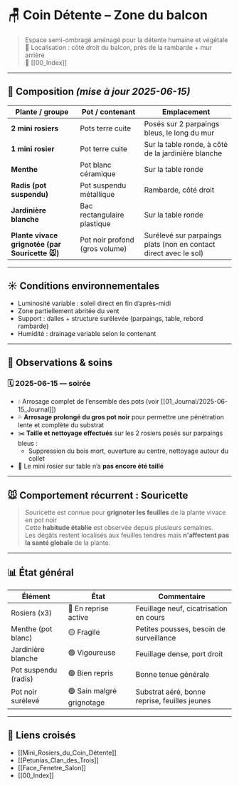 # 🪑 Coin Détente – Zone du balcon

> Espace semi-ombragé aménagé pour la détente humaine et végétale  
> 📍 Localisation : côté droit du balcon, près de la rambarde + mur arrière  
> 🔗 [[00_Index]]

---

## 🌿 Composition *(mise à jour 2025-06-15)*

| Plante / groupe                         | Pot / contenant            | Emplacement                  |
|----------------------------------------|----------------------------|------------------------------|
| **2 mini rosiers**                     | Pots terre cuite           | Posés sur 2 parpaings bleus, le long du mur |
| **1 mini rosier**                      | Pot terre cuite            | Sur la table ronde, à côté de la jardinière blanche |
| **Menthe**                             | Pot blanc céramique        | Sur la table ronde          |
| **Radis (pot suspendu)**               | Pot suspendu métallique    | Rambarde, côté droit        |
| **Jardinière blanche**                 | Bac rectangulaire plastique | Sur la table ronde          |
| **Plante vivace grignotée (par Souricette 🐭)** | Pot noir profond (gros volume) | Surélevé sur parpaings plats (non en contact direct avec le sol) |

---

## ☀️ Conditions environnementales

- Luminosité variable : soleil direct en fin d’après-midi
- Zone partiellement abritée du vent
- Support : dalles + structure surélevée (parpaings, table, rebord rambarde)
- Humidité : drainage variable selon le contenant

---

## 🔎 Observations & soins

### 🗓️ 2025-06-15 — soirée

- 💧 Arrosage complet de l’ensemble des pots (voir [[01_Journal/2025-06-15_Journal]])
- 💦 **Arrosage prolongé du gros pot noir** pour permettre une pénétration lente et complète du substrat
- ✂️ **Taille et nettoyage effectués** sur les 2 rosiers posés sur parpaings bleus :
  - Suppression du bois mort, ouverture au centre, nettoyage autour du collet
- 📌 Le mini rosier sur table n’a **pas encore été taillé**

---

## 🐭 Comportement récurrent : Souricette

> Souricette est connue pour **grignoter les feuilles** de la plante vivace en pot noir  
> Cette **habitude établie** est observée depuis plusieurs semaines.  
> Les dégâts restent localisés aux feuilles tendres mais **n'affectent pas la santé globale** de la plante.

---

## 📊 État général

| Élément                     | État                   | Commentaire |
|----------------------------|------------------------|-------------|
| Rosiers (x3)               | 🌱 En reprise active   | Feuillage neuf, cicatrisation en cours |
| Menthe (pot blanc)         | 🟡 Fragile             | Petites pousses, besoin de surveillance |
| Jardinière blanche         | 🟢 Vigoureuse          | Feuillage dense, port droit |
| Pot suspendu (radis)       | 🟢 Bien repris         | Bonne tenue générale |
| Pot noir surélevé          | 🟢 Sain malgré grignotage | Substrat aéré, bonne reprise, feuilles jeunes |

---

## 🔗 Liens croisés

- [[Mini_Rosiers_du_Coin_Détente]]
- [[Petunias_Clan_des_Trois]]
- [[Face_Fenetre_Salon]]
- [[00_Index]]